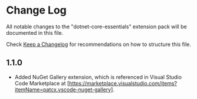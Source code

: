 # Change Log

All notable changes to the "dotnet-core-essentials" extension pack will be documented in this file.

Check [Keep a Changelog](http://keepachangelog.com/) for recommendations on how to structure this file.

## 1.1.0

* Added NuGet Gallery extension, which is referenced in Visual Studio Code Marketplace at [https://marketplace.visualstudio.com/items?itemName=patcx.vscode-nuget-gallery].
